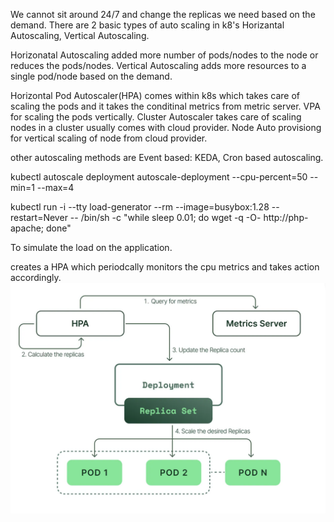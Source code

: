 We cannot sit around 24/7 and change the replicas we need based on the demand. There are 2 basic types of auto scaling in k8's Horizantal Autoscaling, Vertical Autoscaling.

Horizonatal Autoscaling added more number of pods/nodes to the node or reduces the pods/nodes.
Vertical Autoscaling adds more resources to a single pod/node based on the demand.

Horizontal Pod Autoscaler(HPA) comes within k8s which takes care of scaling the pods and it takes the conditinal metrics from metric server.
VPA for scaling the pods vertically.
Cluster Autoscaler takes care of scaling nodes in a cluster usually comes with cloud provider.
Node Auto provisiong for vertical scaling of node from cloud provider.

other autoscaling methods are Event based: KEDA, Cron based autoscaling.

kubectl autoscale deployment autoscale-deployment --cpu-percent=50 --min=1 --max=4

 kubectl run -i --tty load-generator --rm --image=busybox:1.28 --restart=Never -- /bin/sh -c "while sleep 0.01; do wget -q -O- http://php-apache; done"

To simulate the load on the application.

creates a HPA which periodcally monitors the cpu metrics and takes action accordingly.
![HPA](./image.png)


